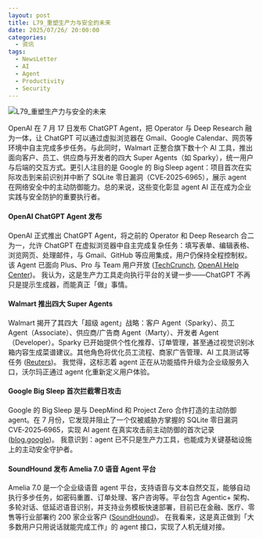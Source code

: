 ```yaml
---
layout: post
title: L79_重塑生产力与安全的未来
date: 2025/07/26/ 20:00:00
categories:
  - 资讯
tags:
  - NewsLetter
  - AI
  - Agent
  - Productivity
  - Security
---
```

![L79_重塑生产力与安全的未来](https://pics.naaln.com/2025-07-27-126542b082bc4b28826ee2e5876dd4f1.png-basicBlog)

OpenAI 在 7 月 17 日发布 ChatGPT Agent，把 Operator 与 Deep Research 融为一体，让 ChatGPT 可以通过虚拟浏览器在 Gmail、Google Calendar、网页等环境中自主完成多步任务。与此同时，Walmart 正整合旗下数十个 AI 工具，推出面向客户、员工、供应商与开发者的四大 Super Agents（如 Sparky），统一用户与后端的交互方式。更引人注目的是 Google 的 Big Sleep agent：项目首次在实际攻击到来前识别并中断了 SQLite 零日漏洞（CVE‑2025‑6965），展示 agent 在网络安全中的主动防御能力。总的来说，这些变化彰显 agent AI 正在成为企业实践与安全防护的重要执行者。

#### OpenAI ChatGPT Agent 发布

OpenAI 正式推出 ChatGPT Agent，将之前的 Operator 和 Deep Research 合二为一，允许 ChatGPT 在虚拟浏览器中自主完成复杂任务：填写表单、编辑表格、浏览网页、处理邮件，与 Gmail、GitHub 等应用集成，用户仍保持全程控制权。该 Agent 已面向 Plus、Pro 与 Team 用户开放 ([TechCrunch](https://techcrunch.com/2025/07/17/openai-launches-a-general-purpose-agent-in-chatgpt/?utm_source=chatgpt.com "OpenAI launches a general purpose agent in ChatGPT - TechCrunch"), [OpenAI Help Center](https://help.openai.com/en/articles/11794368-chatgpt-agent-release-notes?utm_source=chatgpt.com "ChatGPT agent - release notes - OpenAI Help Center"))。
我认为，这是生产力工具走向执行平台的关键一步——ChatGPT 不再只是提示生成器，而能真正「做」事情。

#### Walmart 推出四大 Super Agents

Walmart 揭开了其四大「超级 agent」战略：客户 Agent（Sparky）、员工 Agent（Associate）、供应商/广告商 Agent（Marty）、开发者 Agent（Developer）。Sparky 已开始提供个性化推荐、订单管理，甚至通过视觉识别冰箱内容生成菜谱建议。其他角色将优化员工流程、商家广告管理、AI 工具测试等任务 ([Reuters](https://www.reuters.com/business/retail-consumer/walmart-bets-ai-super-agents-boost-e-commerce-growth-2025-07-24/?utm_source=chatgpt.com "Walmart bets on AI super agents to boost e-commerce growth"))。
我觉得，这标志着 agent 正在从功能插件升级为企业级服务入口，沃尔玛正通过 agent 化重新定义用户体验。

#### Google Big Sleep 首次拦截零日攻击

Google 的 Big Sleep 是与 DeepMind 和 Project Zero 合作打造的主动防御 agent。在 7 月份，它发现并阻止了一个仅被威胁方掌握的 SQLite 零日漏洞 CVE‑2025‑6965，实现 AI agent 在真实攻击前主动防御的首次记录 ([blog.google](https://blog.google/technology/safety-security/cybersecurity-updates-summer-2025/?utm_source=chatgpt.com "A summer of security: empowering cyber defenders with AI"))。
我意识到：agent 已不只是生产力工具，也能成为关键基础设施上的主动安全守护者。

#### SoundHound 发布 Amelia 7.0 语音 Agent 平台

Amelia 7.0 是一个企业级语音 agent 平台，支持语音与文本自然交互，能够自动执行多步任务，如密码重置、订单处理、客户咨询等。平台包含 Agentic+ 架构、多轮对话、低延迟语音识别，并支持业务模板快速部署，目前已在金融、医疗、零售等行业部署约 200 家企业客户 ([SoundHound](https://www.soundhound.com/newsroom/press-releases/soundhounds-amelia-7-0-platform-delivers-agentic-ai-with-category-leading-voice-technology/?utm_source=chatgpt.com "SoundHound's Amelia 7.0 Platform Delivers Agentic AI With ..."))。
在我看来，这是真正做到「大多数用户只用说话就能完成工作」的 agent 接口，实现了人机无缝对接。
